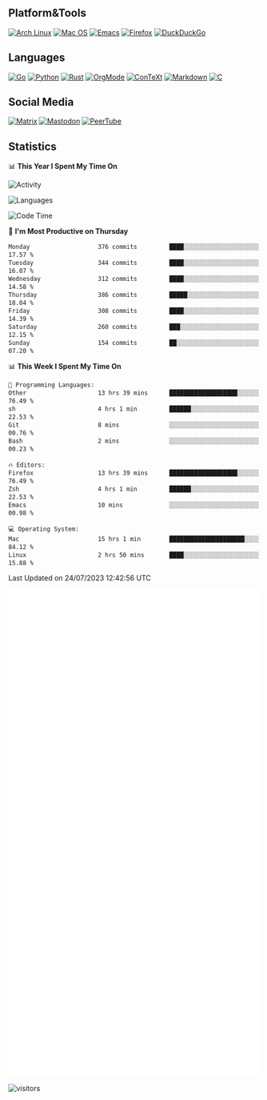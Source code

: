 ## Platform&Tools

[![Arch Linux](https://img.shields.io/badge/ArchLinux-1793D1?logo=arch-linux&logoColor=fff&style=flat-square)](https://archlinux.org/)
[![Mac OS](https://img.shields.io/badge/MacOS-000000?style=flat-square&logo=macos&logoColor=F0F0F0)](https://www.apple.com/macos/)
[![Emacs](https://img.shields.io/badge/Emacs-%237F5AB6.svg?&style=flat-square&logo=gnu-emacs&logoColor=white)](https://www.gnu.org/software/emacs/)
[![Firefox](https://img.shields.io/badge/Firefox-FF7139?style=flat-square&logo=Firefox-Browser&logoColor=white)](https://firefox.com/)
[![DuckDuckGo](https://img.shields.io/badge/DuckDuckGo-DE5833?style=flat-square&logo=DuckDuckGo&logoColor=white)](https://duckduckgo.com/)

## Languages

[![Go](https://img.shields.io/badge/Golang-%2300ADD8.svg?style=flat-square&logo=go&logoColor=white)](https://golang.org/)
[![Python](https://img.shields.io/badge/Python-3670A0?style=flat-square&logo=python&logoColor=ffdd54)](https://www.python.org/)
[![Rust](https://img.shields.io/badge/Rust-%23000000.svg?style=flat-square&logo=rust&logoColor=white)](https://www.rust-lang.org/)
[![OrgMode](https://img.shields.io/badge/OrgMode-%23000000.svg?style=flat-square&logo=org&logoColor=white)](https://orgmode.org/)
[![ConTeXt](https://img.shields.io/badge/ConTeXt-%23008080.svg?style=flat-square&logo=latex&logoColor=white)](https://contextgarden.net/)
[![Markdown](https://img.shields.io/badge/MarkDown-%23000000.svg?style=flat-square&logo=markdown&logoColor=white)](https://daringfireball.net/projects/markdown/)
[![C](https://img.shields.io/badge/C-%2300599C.svg?style=flat-square&logo=c&logoColor=white)](https://www.iso.org/standard/74528.html)

## Social Media
<!--[![Telegram](https://img.shields.io/badge/SteamedFish-2CA5E0?style=social&logo=telegram&logoColor=white)](https://t.me/SteamedFish)-->

[![Matrix](https://img.shields.io/badge/SteamedFish-2CA5E0?style=social&logo=matrix&logoColor=black)](https://matrix.to/#/@i:steamedfish.org)
[![Mastodon](https://img.shields.io/mastodon/follow/109596467238113271?domain=https%3A%2F%2Fmastodon.steamedfish.org%2F&style=social)](https://steamedfish.org/@SteamedFish)
[![PeerTube](https://img.shields.io/badge/PeerTube-23000000.svg?logo=peertube&style=social)](https://peertube.steamedfish.org/)

## Statistics


📊 **This Year I Spent My Time On** 

![Activity](https://wakatime.com/share/@SteamedFish/7529f30a-f1b7-40a4-8d09-e6d855cb7a13.png)

![Languages](https://wakatime.com/share/@SteamedFish/1c5e5366-0e9e-40d8-ac85-d630f61b69c6.svg)

<!--START_SECTION:waka-->
![Code Time](http://img.shields.io/badge/Code%20Time-2%2C565%20hrs%2029%20mins-blue)

📅 **I'm Most Productive on Thursday** 

```text
Monday                   376 commits         ████░░░░░░░░░░░░░░░░░░░░░   17.57 % 
Tuesday                  344 commits         ████░░░░░░░░░░░░░░░░░░░░░   16.07 % 
Wednesday                312 commits         ████░░░░░░░░░░░░░░░░░░░░░   14.58 % 
Thursday                 386 commits         █████░░░░░░░░░░░░░░░░░░░░   18.04 % 
Friday                   308 commits         ████░░░░░░░░░░░░░░░░░░░░░   14.39 % 
Saturday                 260 commits         ███░░░░░░░░░░░░░░░░░░░░░░   12.15 % 
Sunday                   154 commits         ██░░░░░░░░░░░░░░░░░░░░░░░   07.20 % 
```


📊 **This Week I Spent My Time On** 

```text
💬 Programming Languages: 
Other                    13 hrs 39 mins      ███████████████████░░░░░░   76.49 % 
sh                       4 hrs 1 min         ██████░░░░░░░░░░░░░░░░░░░   22.53 % 
Git                      8 mins              ░░░░░░░░░░░░░░░░░░░░░░░░░   00.76 % 
Bash                     2 mins              ░░░░░░░░░░░░░░░░░░░░░░░░░   00.23 % 

🔥 Editors: 
Firefox                  13 hrs 39 mins      ███████████████████░░░░░░   76.49 % 
Zsh                      4 hrs 1 min         ██████░░░░░░░░░░░░░░░░░░░   22.53 % 
Emacs                    10 mins             ░░░░░░░░░░░░░░░░░░░░░░░░░   00.98 % 

💻 Operating System: 
Mac                      15 hrs 1 min        █████████████████████░░░░   84.12 % 
Linux                    2 hrs 50 mins       ████░░░░░░░░░░░░░░░░░░░░░   15.88 % 
```


 Last Updated on 24/07/2023 12:42:56 UTC
<!--END_SECTION:waka-->


![Metrics](https://github.com/SteamedFish/SteamedFish/blob/master/github-metrics.svg)


![visitors](https://visitor-badge.laobi.icu/badge?page_id=SteamedFish.SteamedFish)

